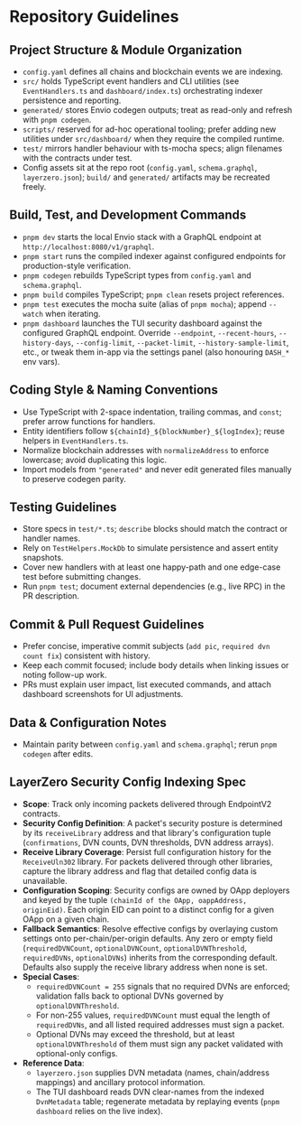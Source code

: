 # Repository Guidelines

## Project Structure & Module Organization
- `config.yaml` defines all chains and blockchain events we are indexing.
- `src/` holds TypeScript event handlers and CLI utilities (see `EventHandlers.ts` and `dashboard/index.ts`) orchestrating indexer persistence and reporting.
- `generated/` stores Envio codegen outputs; treat as read-only and refresh with `pnpm codegen`.
- `scripts/` reserved for ad-hoc operational tooling; prefer adding new utilities under `src/dashboard/` when they require the compiled runtime.
- `test/` mirrors handler behaviour with ts-mocha specs; align filenames with the contracts under test.
- Config assets sit at the repo root (`config.yaml`, `schema.graphql`, `layerzero.json`); `build/` and `generated/` artifacts may be recreated freely.

## Build, Test, and Development Commands
- `pnpm dev` starts the local Envio stack with a GraphQL endpoint at `http://localhost:8080/v1/graphql`.
- `pnpm start` runs the compiled indexer against configured endpoints for production-style verification.
- `pnpm codegen` rebuilds TypeScript types from `config.yaml` and `schema.graphql`.
- `pnpm build` compiles TypeScript; `pnpm clean` resets project references.
- `pnpm test` executes the mocha suite (alias of `pnpm mocha`); append `--watch` when iterating.
- `pnpm dashboard` launches the TUI security dashboard against the configured GraphQL endpoint. Override `--endpoint`, `--recent-hours`, `--history-days`, `--config-limit`, `--packet-limit`, `--history-sample-limit`, etc., or tweak them in-app via the settings panel (also honouring `DASH_*` env vars).

## Coding Style & Naming Conventions
- Use TypeScript with 2-space indentation, trailing commas, and `const`; prefer arrow functions for handlers.
- Entity identifiers follow `${chainId}_${blockNumber}_${logIndex}`; reuse helpers in `EventHandlers.ts`.
- Normalize blockchain addresses with `normalizeAddress` to enforce lowercase; avoid duplicating this logic.
- Import models from `"generated"` and never edit generated files manually to preserve codegen parity.

## Testing Guidelines
- Store specs in `test/*.ts`; `describe` blocks should match the contract or handler names.
- Rely on `TestHelpers.MockDb` to simulate persistence and assert entity snapshots.
- Cover new handlers with at least one happy-path and one edge-case test before submitting changes.
- Run `pnpm test`; document external dependencies (e.g., live RPC) in the PR description.

## Commit & Pull Request Guidelines
- Prefer concise, imperative commit subjects (`add pic`, `required dvn count fix`) consistent with history.
- Keep each commit focused; include body details when linking issues or noting follow-up work.
- PRs must explain user impact, list executed commands, and attach dashboard screenshots for UI adjustments.

## Data & Configuration Notes
- Maintain parity between `config.yaml` and `schema.graphql`; rerun `pnpm codegen` after edits.

## LayerZero Security Config Indexing Spec
- **Scope**: Track only incoming packets delivered through EndpointV2 contracts.
- **Security Config Definition**: A packet's security posture is determined by its `receiveLibrary` address and that library's configuration tuple (`confirmations`, DVN counts, DVN thresholds, DVN address arrays).
- **Receive Library Coverage**: Persist full configuration history for the `ReceiveUln302` library. For packets delivered through other libraries, capture the library address and flag that detailed config data is unavailable.
- **Configuration Scoping**: Security configs are owned by OApp deployers and keyed by the tuple `(chainId of the OApp, oappAddress, originEid)`. Each origin EID can point to a distinct config for a given OApp on a given chain.
- **Fallback Semantics**: Resolve effective configs by overlaying custom settings onto per-chain/per-origin defaults. Any zero or empty field (`requiredDVNCount`, `optionalDVNCount`, `optionalDVNThreshold`, `requiredDVNs`, `optionalDVNs`) inherits from the corresponding default. Defaults also supply the receive library address when none is set.
- **Special Cases**:
  - `requiredDVNCount = 255` signals that no required DVNs are enforced; validation falls back to optional DVNs governed by `optionalDVNThreshold`.
  - For non-255 values, `requiredDVNCount` must equal the length of `requiredDVNs`, and all listed required addresses must sign a packet.
  - Optional DVNs may exceed the threshold, but at least `optionalDVNThreshold` of them must sign any packet validated with optional-only configs.
- **Reference Data**:
  - `layerzero.json` supplies DVN metadata (names, chain/address mappings) and ancillary protocol information.
  - The TUI dashboard reads DVN clear-names from the indexed `DvnMetadata` table; regenerate metadata by replaying events (`pnpm dashboard` relies on the live index).
